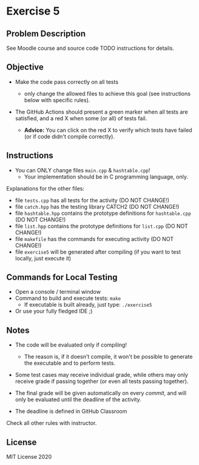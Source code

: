 # Exercise 5

## Problem Description

See Moodle course and source code TODO instructions for details.

## Objective

- Make the code pass correctly on all tests
   * only change the allowed files to achieve this goal (see instructions below with specific rules).

- The GitHub Actions should present a green marker when all tests are satisfied, and a red X when some (or all) of tests fail. 
    * **Advice:** You can click on the red X to verify which tests have failed (or if code didn't compile correctly).

## Instructions

- You can ONLY change files `main.cpp` & `hashtable.cpp`!
   * Your implementation should be in C programming language, only.

Explanations for the other files:

- file `tests.cpp` has all tests for the activity (DO NOT CHANGE!)
- file `catch.hpp` has the testing library  CATCH2 (DO NOT CHANGE!)
- file `hashtable.hpp` contains the prototype definitions for `hashtable.cpp` (DO NOT CHANGE!)
- file `list.hpp` contains the prototype definitions for `list.cpp` (DO NOT CHANGE!)
- file `makefile` has the commands for executing activity (DO NOT CHANGE!)
- file  `exercise5` will be generated after compiling (if you want to test locally, just execute it)

## Commands for Local Testing

- Open a console / terminal window
- Command to build and execute tests: `make`
    * If executable is built already, just type: `./exercise5`
- Or use your fully fledged IDE ;) 

## Notes

- The code will be evaluated only if compiling! 
   * The reason is, if it doesn't compile, it won't be possible to generate the executable and to perform tests.

- Some test cases may receive individual grade, while others may only receive grade if passing together (or even all tests passing together).

- The final grade will be given automatically on every *commit*, and will only be evaluated until the deadline of the activity.

- The deadline is defined in GitHub Classroom

Check all other rules with instructor.

## License

MIT License 2020
